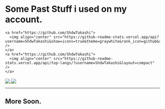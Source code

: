 # Some Past Stuff i used on my account.

```
<a href="https://github.com/ShdwTakashi">
  <img align="center" src="https://github-readme-stats.vercel.app/api?username=ShdwTakashi&show=icons=true&theme=graywhite&rank_icon=github&show_icon=True" />
</a>
<a href="https://github.com/ShdwTakashi">
  <img align="center" src="https://github-readme-stats.vercel.app/api/top-langs/?username=ShdwTakashi&layout=compact" />
</a>
```
<a href="https://github.com/ShdwTakashi">
  <img align="center" src="https://github-readme-stats.vercel.app/api?username=ShdwTakashi&show=icons=true&theme=graywhite&rank_icon=github&show_icon=True" />
</a>
<a href="https://github.com/ShdwTakashi">
  <img align="center" src="https://github-readme-stats.vercel.app/api/top-langs/?username=ShdwTakashi&layout=compact" />
</a>

------------
## More Soon.
